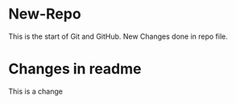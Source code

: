 # New-Repo
This is the start of Git and GitHub.
New Changes done in repo file.

# Changes in readme
This is a change
